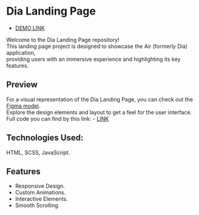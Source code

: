 # Dia Landing Page

- [DEMO LINK](https://<Sergey-Kovyazin>.github.io/dia-landing/)

Welcome to the Dia Landing Page repository!<br>
This landing page project is designed to showcase the Air (formerly Dia) application,
<br>
providing users with an immersive experience and highlighting its key features.

## Preview

For a visual representation of the Dia Landing Page, you can check out the [Figma model](https://www.figma.com/file/7qwsWggv9BAxMi2VPhBuPr/Air-(formerly-Dia)).<br>
Explore the design elements and layout to get a feel for the user interface.
<br>
Full code you can find by this link: - [LINK](https://github.com/Sergey-Kovyazin/dia-landing)
<br>
## Technologies Used:

HTML, SCSS, JavaScript.
<br>
## Features
- Responsive Design.
- Custom Animations.
- Interactive Elements.
- Smooth Scrolling.
